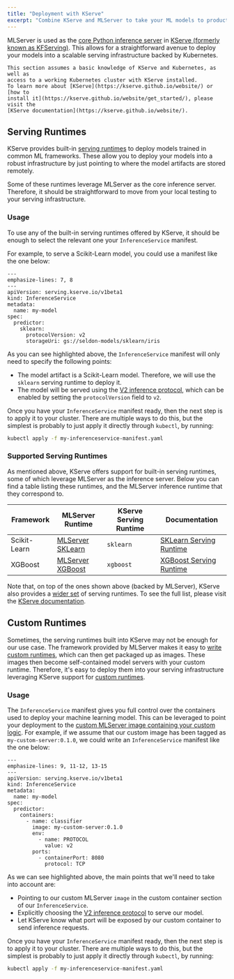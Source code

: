 ```yaml
---
title: "Deployment with KServe"
excerpt: "Combine KServe and MLServer to take your ML models to production."
---
```


MLServer is used as the [core Python inference
server](https://kserve.github.io/website/modelserving/v1beta1/sklearn/v2/) in
[KServe (formerly known as KFServing)](https://kserve.github.io/website/).
This allows for a straightforward avenue to deploy your models into a scalable
serving infrastructure backed by Kubernetes.

```{note}
This section assumes a basic knowledge of KServe and Kubernetes, as well as
access to a working Kubernetes cluster with KServe installed.
To learn more about [KServe](https://kserve.github.io/website/) or [how to
install it](https://kserve.github.io/website/get_started/), please visit the
[KServe documentation](https://kserve.github.io/website/).
```

## Serving Runtimes

KServe provides built-in [serving
runtimes](https://kserve.github.io/website/modelserving/v1beta1/serving_runtime/)
to deploy models trained in common ML frameworks.
These allow you to deploy your models into a robust infrastructure by just
pointing to where the model artifacts are stored remotely.

Some of these runtimes leverage MLServer as the core inference server.
Therefore, it should be straightforward to move from your local testing to your
serving infrastructure.

### Usage

To use any of the built-in serving runtimes offered by KServe, it should be
enough to select the relevant one your `InferenceService` manifest.

For example, to serve a Scikit-Learn model, you could use a manifest like the
one below:

```{code-block} yaml
---
emphasize-lines: 7, 8
---
apiVersion: serving.kserve.io/v1beta1
kind: InferenceService
metadata:
  name: my-model
spec:
  predictor:
    sklearn:
      protocolVersion: v2
      storageUri: gs://seldon-models/sklearn/iris
```

As you can see highlighted above, the `InferenceService` manifest will only
need to specify the following points:

- The model artifact is a Scikit-Learn model. Therefore, we will use the
  `sklearn` serving runtime to deploy it.
- The model will be served using the [V2 inference
  protocol](https://docs.seldon.io/projects/seldon-core/en/latest/reference/apis/v2-protocol.html),
  which can be enabled by setting the `protocolVersion` field to `v2`.

Once you have your `InferenceService` manifest ready, then the next step is to
apply it to your cluster.
There are multiple ways to do this, but the simplest is probably to just apply
it directly through `kubectl`, by running:

```bash
kubectl apply -f my-inferenceservice-manifest.yaml
```

### Supported Serving Runtimes

As mentioned above, KServe offers support for built-in serving runtimes, some
of which leverage MLServer as the inference server.
Below you can find a table listing these runtimes, and the MLServer inference
runtime that they correspond to.

| Framework    | MLServer Runtime                           | KServe Serving Runtime | Documentation                                                                                |
| ------------ | ------------------------------------------ | ---------------------- | -------------------------------------------------------------------------------------------- |
| Scikit-Learn | [MLServer SKLearn](../../runtimes/sklearn) | `sklearn`              | [SKLearn Serving Runtime](https://kserve.github.io/website/modelserving/v1beta1/sklearn/v2/) |
| XGBoost      | [MLServer XGBoost](../../runtimes/xgboost) | `xgboost`              | [XGBoost Serving Runtime](https://kserve.github.io/website/modelserving/v1beta1/xgboost/)    |

Note that, on top of the ones shown above (backed by MLServer), KServe also
provides a [wider
set](https://kserve.github.io/website/modelserving/v1beta1/serving_runtime/) of
serving runtimes.
To see the full list, please visit the [KServe
documentation](https://kserve.github.io/website/modelserving/v1beta1/serving_runtime/).

## Custom Runtimes

Sometimes, the serving runtimes built into KServe may not be enough for our use
case.
The framework provided by MLServer makes it easy to [write custom
runtimes](../../runtimes/custom), which can then get packaged up as images.
These images then become self-contained model servers with your custom runtime.
Therefore, it's easy to deploy them into your serving infrastructure leveraging
KServe support for [custom
runtimes](https://kserve.github.io/website/modelserving/v1beta1/custom/custom_model/#deploy-the-custom-predictor-on-kserve).

### Usage

The `InferenceService` manifest gives you full control over the containers used
to deploy your machine learning model.
This can be leveraged to point your deployment to the [custom MLServer image
containing your custom logic](../../runtimes/custom).
For example, if we assume that our custom image has been tagged as
`my-custom-server:0.1.0`, we could write an `InferenceService` manifest like
the one below:

```{code-block} yaml
---
emphasize-lines: 9, 11-12, 13-15
---
apiVersion: serving.kserve.io/v1beta1
kind: InferenceService
metadata:
  name: my-model
spec:
  predictor:
    containers:
      - name: classifier
        image: my-custom-server:0.1.0
        env:
          - name: PROTOCOL
            value: v2
        ports:
          - containerPort: 8080
            protocol: TCP
```

As we can see highlighted above, the main points that we'll need to take into
account are:

- Pointing to our custom MLServer `image` in the custom container section of
  our `InferenceService`.
- Explicitly choosing the [V2 inference
  protocol](https://docs.seldon.io/projects/seldon-core/en/latest/reference/apis/v2-protocol.html) to
  serve our model.
- Let KServe know what port will be exposed by our custom container to send
  inference requests.

Once you have your `InferenceService` manifest ready, then the next step is to
apply it to your cluster.
There are multiple ways to do this, but the simplest is probably to just apply
it directly through `kubectl`, by running:

```bash
kubectl apply -f my-inferenceservice-manifest.yaml
```
